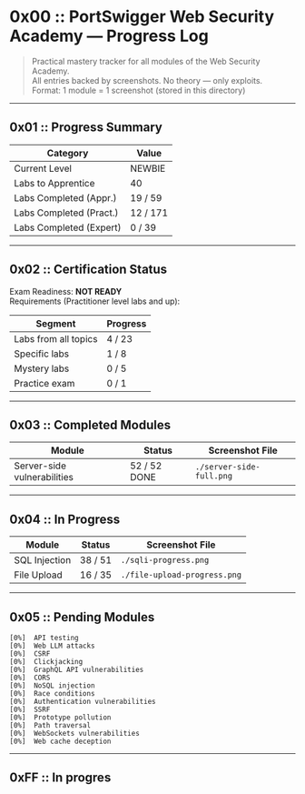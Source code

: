 # 0x00 :: PortSwigger Web Security Academy — Progress Log

> Practical mastery tracker for all modules of the Web Security Academy.  
> All entries backed by screenshots. No theory — only exploits.  
> Format: 1 module = 1 screenshot (stored in this directory)

---

## 0x01 :: Progress Summary

| Category                | Value             |
|-------------------------|-------------------|
| Current Level           | NEWBIE            |
| Labs to Apprentice      | 40                |
| Labs Completed (Appr.)  | 19 / 59           |
| Labs Completed (Pract.) | 12 / 171          |
| Labs Completed (Expert) | 0 / 39            |

---

## 0x02 :: Certification Status

Exam Readiness: **NOT READY**  
Requirements (Practitioner level labs and up):

| Segment                  | Progress       |
|--------------------------|----------------|
| Labs from all topics     | 4 / 23          |
| Specific labs            | 1 / 8           |
| Mystery labs             | 0 / 5           |
| Practice exam            | 0 / 1           |

---

## 0x03 :: Completed Modules

| Module                     | Status       | Screenshot File              |
|----------------------------|--------------|------------------------------|
| Server-side vulnerabilities| 52 / 52 DONE | `./server-side-full.png`       |

---

## 0x04 :: In Progress

| Module                 | Status       | Screenshot File              |
|------------------------|--------------|------------------------------|
| SQL Injection          | 38 / 51      | `./sqli-progress.png`               |
| File Upload            | 16 / 35      | `./file-upload-progress.png`        |

---

## 0x05 :: Pending Modules

```
[0%]  API testing
[0%]  Web LLM attacks
[0%]  CSRF
[0%]  Clickjacking
[0%]  GraphQL API vulnerabilities
[0%]  CORS
[0%]  NoSQL injection
[0%]  Race conditions
[0%]  Authentication vulnerabilities
[0%]  SSRF
[0%]  Prototype pollution
[0%]  Path traversal
[0%]  WebSockets vulnerabilities
[0%]  Web cache deception
```
---

## 0xFF :: In progres
